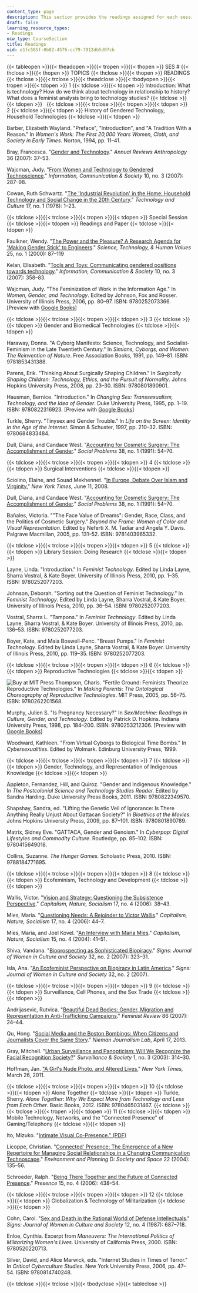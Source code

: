 ```yaml
---
content_type: page
description: This section provides the readings assigned for each session of the course.
draft: false
learning_resource_types:
- Readings
ocw_type: CourseSection
title: Readings
uid: e1fc585f-0b82-4576-cc79-7912db5d07cb
---
```

{{< tableopen >}}{{< theadopen >}}{{< tropen >}}{{< thopen >}}
SES #
{{< thclose >}}{{< thopen >}}
TOPICS
{{< thclose >}}{{< thopen >}}
READINGS
{{< thclose >}}{{< trclose >}}{{< theadclose >}}{{< tbodyopen >}}{{< tropen >}}{{< tdopen >}}
1
{{< tdclose >}}{{< tdopen >}}
Introduction: What is technology? How do we think about technology in relationship to history? What does a feminist analysis bring to technology studies?
{{< tdclose >}}{{< tdopen >}}
 
{{< tdclose >}}{{< trclose >}}{{< tropen >}}{{< tdopen >}}
2
{{< tdclose >}}{{< tdopen >}}
History of Gendered Technology, Household Technologies
{{< tdclose >}}{{< tdopen >}}

Barber, Elizabeth Wayland. "Preface", "Introduction", and "A Tradition With a Reason." In _Women's Work: The First 20,000 Years Women, Cloth, and Society in Early Times_. Norton, 1994, pp. 11–41.

Bray, Francesca. "[Gender and Technology](http://dx.doi.org/10.1146/annurev.anthro.36.081406.094328)." _Annual Reviews Anthropology_ 36 (2007): 37–53.

Wajcman, Judy. "[From Women and Technology to Gendered Technoscience](http://dx.doi.org/10.1080/13691180701409770)." _Information, Communication & Society_ 10, no. 3 (2007): 287–98.

Cowan, Ruth Schwartz. "[The 'Industrial Revolution' in the Home: Household Technology and Social Change in the 20th Century](http://dx.doi.org/10.2307/3103251)." _Technology and Culture_ 17, no. 1 (1976): 1–23.

{{< tdclose >}}{{< trclose >}}{{< tropen >}}{{< tdopen >}}
Special Session
{{< tdclose >}}{{< tdopen >}}
Readings and Paper
{{< tdclose >}}{{< tdopen >}}

Faulkner, Wendy. "[The Power and the Pleasure? A Research Agenda for 'Making Gender Stick' to Engineers](http://dx.doi.org/10.1177/016224390002500104)." _Science, Technology, & Human Values_ 25, no. 1 (2000): 87–119

Kelan, Elisabeth. "[Tools and Toys: Communicating gendered positions towards technology](http://dx.doi.org/10.1080/13691180701409960)." _Information, Communication & Society_ 10, no. 3 (2007): 358–83.

Wajcman, Judy. "The Feminization of Work in the Information Age." In _Women, Gender, and Technology_. Edited by Johnson, Fox and Rosser. University of Illinois Press, 2006, pp. 80–97. ISBN: 9780252073366. \[Preview with [Google Books](http://books.google.com/books?id=nf1E3EFqoXAC&printsec=frontcover)\]

{{< tdclose >}}{{< trclose >}}{{< tropen >}}{{< tdopen >}}
3
{{< tdclose >}}{{< tdopen >}}
Gender and Biomedical Technologies
{{< tdclose >}}{{< tdopen >}}

Haraway, Donna. "A Cyborg Manifesto: Science, Technology, and Socialist-Feminism in the Late Twentieth Century." In _Simians, Cyborgs, and Women: The Reinvention of Nature_. Free Association Books, 1991, pp. 149–81. ISBN: 9781853431388.

Parens, Erik. "Thinking About Surgically Shaping Children." In _Surgically Shaping Children: Technology, Ethics, and the Pursuit of Normality_. Johns Hopkins University Press, 2008, pp. 23–30. ISBN: 9780801890901.

Hausman, Bernice. "Introduction." In _Changing Sex: Transsexualism, Technology, and the Idea of Gender_. Duke University Press, 1995, pp. 1–19. ISBN: 9780822316923. \[Preview with [Google Books](http://books.google.com/books?id=7jYcktA6RhEC&pg=PA1#v=onepage)\]

Turkle, Sherry. "Tinysex and Gender Trouble." In _Life on the Screen: Identity in the Age of the Internet_. Simon & Schuster, 1997, pp. 210–32. ISBN: 9780684833484.

Dull, Diana, and Candace West. "[Accounting for Cosmetic Surgery: The Accomplishment of Gender](http://www.jstor.org/stable/800638)." _Social Problems_ 38, no. 1 (1991): 54–70.

{{< tdclose >}}{{< trclose >}}{{< tropen >}}{{< tdopen >}}
4
{{< tdclose >}}{{< tdopen >}}
Surgical Interventions
{{< tdclose >}}{{< tdopen >}}

Sciolino, Elaine, and Souad Mekhennet. "[In Europe, Debate Over Islam and Virginity](http://www.nytimes.com/2008/06/11/world/europe/11virgin.html?pagewanted=all)," _New York Times_, June 11, 2008.

Dull, Diana, and Candace West. "[Accounting for Cosmetic Surgery: The Accomplishment of Gender](http://www.jstor.org/stable/800638)." _Social Problems_ 38, no. 1 (1991): 54–70.

Bañales, Victoria. ""The Face Value of Dreams": Gender, Race, Class, and the Politics of Cosmetic Surgery." _Beyond the Frame: Women of Color and Visual Representation_. Edited by Neferti X. M. Tadiar and Angela Y. Davis. Palgrave Macmillan, 2005, pp. 131–52. ISBN: 9781403965332.

{{< tdclose >}}{{< trclose >}}{{< tropen >}}{{< tdopen >}}
5
{{< tdclose >}}{{< tdopen >}}
Library Session: Doing Research
{{< tdclose >}}{{< tdopen >}}

Layne, Linda. "Introduction." In _Feminist Technology_. Edited by Linda Layne, Sharra Vostral, & Kate Boyer. University of Illinois Press, 2010, pp. 1–35. ISBN: 9780252077203.

Johnson, Deborah. "Sorting out the Question of Feminist Technology." In _Feminist Technology_. Edited by Linda Layne, Sharra Vostral, & Kate Boyer. University of Illinois Press, 2010, pp. 36–54. ISBN: 9780252077203.

Vostral, Sharra L. "Tampons." In _Feminist Technology_. Edited by Linda Layne, Sharra Vostral, & Kate Boyer. University of Illinois Press, 2010, pp. 136–53. ISBN: 9780252077203.

Boyer, Kate, and Maia Boswell-Penc. "Breast Pumps." In _Feminist Technology_. Edited by Linda Layne, Sharra Vostral, & Kate Boyer. University of Illinois Press, 2010, pp. 119–35. ISBN: 9780252077203.

{{< tdclose >}}{{< trclose >}}{{< tropen >}}{{< tdopen >}}
6
{{< tdclose >}}{{< tdopen >}}
Reproductive Technologies
{{< tdclose >}}{{< tdopen >}}

![Buy at MIT Press](/images/mp_logo.gif) Thompson, Charis. "Fertile Ground: Feminists Theorize Reproductive Technologies." In _Making Parents: The Ontological Choreography of Reproductive Technologies_. MIT Press, 2005, pp. 56–75. ISBN: 9780262201568.

Murphy, Julien S. "Is Pregnancy Necessary?" In _Sex/Machine: Readings in Culture, Gender, and Technology_. Edited by Patrick D. Hopkins. Indiana University Press, 1998, pp. 184–200. ISBN: 9780253212306. \[Preview with [Google Books](http://books.google.com/books?id=vo5b6XA2F30C&pg=PA184#v=onepage)\]

Woodward, Kathleen. "From Virtual Cyborgs to Biological Time Bombs." In _Cybersexualities_. Edited by Wolmark. Edinburg University Press, 1999.

{{< tdclose >}}{{< trclose >}}{{< tropen >}}{{< tdopen >}}
7
{{< tdclose >}}{{< tdopen >}}
Gender, Technology, and Representation of Indigenous Knowledge
{{< tdclose >}}{{< tdopen >}}

Appleton, Fernandez, Hill, and Quiroz. "Gender and Indigenous Knowledge." In _The Postcolonial Science and Technology Studies Reader._ Edited by Sandra Harding. Duke University Press Books, 2011. ISBN: 9780822349570.

Shapshay, Sandra, ed. "Lifting the Genetic Veil of Ignorance: Is There Anything Really Unjust About Gattacan Society?" In _Bioethics at the Movies_. Johns Hopkins University Press, 2009, pp. 87–101. ISBN: 9780801890789.

Matrix, Sidney Eve. "GATTACA, Gender and Genoism." In _Cyberpop: Digital Lifestyles and Commodity Culture_. Routledge, pp. 85–102. ISBN: 9780415649018.

Collins, Suzanne. _The Hunger Games._ Scholastic Press, 2010. ISBN: 9788184771695.

{{< tdclose >}}{{< trclose >}}{{< tropen >}}{{< tdopen >}}
8
{{< tdclose >}}{{< tdopen >}}
Ecofeminism, Technology and Development
{{< tdclose >}}{{< tdopen >}}

Wallis, Victor. "[Vision and Strategy: Questioning the Subsistence Perspective](http://dx.doi.org/10.1080/10455750601004475)." _Capitalism, Nature, Socialism_ 17, no. 4 (2006): 38–43.

Mies, Maria. "[Questioning Needs: A Rejoinder to Victor Wallis](http://dx.doi.org/10.1080/10455750601004483)." _Capitalism, Nature, Socialism_ 17, no. 4 (2006): 44–7.

Mies, Maria, and Joel Kovel. "[An Interview with Maria Mies](http://dx.doi.org/10.1080/1045575042000287316)." _Capitalism, Nature, Socialism_ 15, no. 4 (2004): 41–51.

Shiva, Vandana. "[Bioprospecting as Sophisticated Biopiracy](http://www.jstor.org/stable/10.1086/508502)." _Signs: Journal of Women in Culture and Society_ 32, no. 2 (2007): 323–31.

Isla, Ana. "[An Ecofeminist Perspective on Biopiracy in Latin America](http://www.jstor.org/stable/10.1086/508378)." _Signs: Journal of Women in Culture and Society_ 32, no. 2 (2007).

{{< tdclose >}}{{< trclose >}}{{< tropen >}}{{< tdopen >}}
9
{{< tdclose >}}{{< tdopen >}}
Surveillance, Cell Phones, and the Sex Trade
{{< tdclose >}}{{< tdopen >}}

Andrijasevic, Rutvica. "[Beautiful Dead Bodies: Gender, Migration and Representation in Anti-Trafficking Campaigns](http://dx.doi.org/10.1057/palgrave.fr.9400355)." _Feminist Review_ 86 (2007): 24–44.

Qu, Hong. "[Social Media and the Boston Bombings: When Citizens and Journalists Cover the Same Story](http://www.niemanlab.org/2013/04/social-media-and-the-boston-bombings-when-citizens-and-journalists-cover-the-same-story/)." _Nieman Journalism Lab_, April 17, 2013.

Gray, Mitchell. "[Urban Surveillance and Panopticism: Will We Recognize the Facial Recognition Society?](https://ojs.library.queensu.ca/index.php/surveillance-and-society/article/view/3343)" _Surveillance & Society_ 1, no. 3 (2003): 314–30.

Hoffman, Jan. ["A Girl's Nude Photo, and Altered Lives](http://www.nytimes.com/2011/03/27/us/27sexting.html?pagewanted=all&_r=0)," _New York Times,_ March 26, 2011.

{{< tdclose >}}{{< trclose >}}{{< tropen >}}{{< tdopen >}}
10
{{< tdclose >}}{{< tdopen >}}
Alone Together
{{< tdclose >}}{{< tdopen >}}
Turkle, Sherry. _Alone Together_: _Why We Expect More from Technology and Less from Each Other_. Basic Books, 2012. ISBN: 9780465031467.
{{< tdclose >}}{{< trclose >}}{{< tropen >}}{{< tdopen >}}
11
{{< tdclose >}}{{< tdopen >}}
Mobile Technology, Networks, and the "Connected Presence" of Gaming/Telephony
{{< tdclose >}}{{< tdopen >}}

Ito, Mizuko. "[Intimate Visual Co-Presence." (PDF)](http://www.itofisher.com/mito/archives/ito.ubicomp05.pdf)

Licoppe, Christian. "[Connected' Presence: The Emergence of a New Repertoire for Managing Social Relationships in a Changing Communication Technoscape](http://dx.doi.org/10.1068/d323t)." _Environment and Planning D: Society and Space_ 22 (2004): 135–56.

Schroeder, Ralph. "[Being There Together and the Future of Connected Presence](http://dx.doi.org/10.1162/pres.15.4.438)." _Presence_ 15, no. 4 (2006): 438–54.

{{< tdclose >}}{{< trclose >}}{{< tropen >}}{{< tdopen >}}
12
{{< tdclose >}}{{< tdopen >}}
Globalization & Technology of Militarization
{{< tdclose >}}{{< tdopen >}}

Cohn, Carol. "[Sex and Death in the Rational World of Defense Intellectuals](http://links.jstor.org/sici?sici=0097-9740%28198722%2912%3A4%3C687%3ASADITR%3E2.0.CO%3B2-E)." _Signs: Journal of Women in Culture and Society_ 12, no. 4 (1987): 687–718.

Enloe, Cynthia. Excerpt from _Maneuvers: The International Politics of Militarizing Women's Lives_. University of California Press, 2000. ISBN: 9780520220713.

Silver, David, and Alice Marwick, eds. "Internet Studies in Times of Terror." In _Critical Cyberculture Studies_. New York University Press, 2006, pp. 47–54. ISBN: 9780814740248.

{{< tdclose >}}{{< trclose >}}{{< tbodyclose >}}{{< tableclose >}}